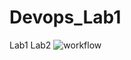 # Devops_Lab1
Lab1
Lab2
![workflow](https://github.com/<UserName>/<RepositoryName>/actions/workflows/main.yml/badge.svg)
